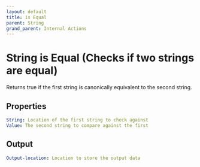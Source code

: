 ```yaml
---
layout: default
title: is Equal
parent: String
grand_parent: Internal Actions
---
```

# String is Equal (Checks if two strings are equal)
Returns true if the first string is canonically equivalent to the second string.

## Properties
```yaml
String: Location of the first string to check against
Value: The second string to compare against the first
```

## Output
```yaml
Output-location: Location to store the output data
```
